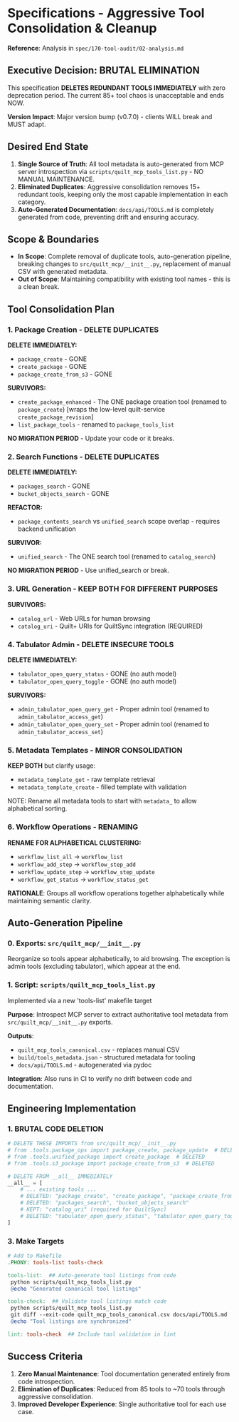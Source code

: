 <!-- markdownlint-disable MD013 -->
# Specifications - Aggressive Tool Consolidation & Cleanup

**Reference**: Analysis in `spec/170-tool-audit/02-analysis.md`

## Executive Decision: BRUTAL ELIMINATION

This specification **DELETES REDUNDANT TOOLS IMMEDIATELY** with zero deprecation period. The current 85+ tool chaos is unacceptable and ends NOW.

**Version Impact**: Major version bump (v0.7.0) - clients WILL break and MUST adapt.

## Desired End State

1. **Single Source of Truth**: All tool metadata is auto-generated from MCP server introspection via `scripts/quilt_mcp_tools_list.py` - NO MANUAL MAINTENANCE.
2. **Eliminated Duplicates**: Aggressive consolidation removes 15+ redundant tools, keeping only the most capable implementation in each category.
3. **Auto-Generated Documentation**: `docs/api/TOOLS.md` is completely generated from code, preventing drift and ensuring accuracy.

## Scope & Boundaries

- **In Scope**: Complete removal of duplicate tools, auto-generation pipeline, breaking changes to `src/quilt_mcp/__init__.py`, replacement of manual CSV with generated metadata.
- **Out of Scope**: Maintaining compatibility with existing tool names - this is a clean break.

## Tool Consolidation Plan

### 1. Package Creation - DELETE DUPLICATES

**DELETE IMMEDIATELY:**

- `package_create` - GONE
- `create_package` - GONE
- `package_create_from_s3` - GONE

**SURVIVORS:**

- `create_package_enhanced` - The ONE package creation tool (renamed to `package_create`) [wraps the low-level quilt-service `create_package_revision`]
- `list_package_tools` - renamed to `package_tools_list`

**NO MIGRATION PERIOD** - Update your code or it breaks.

### 2. Search Functions - DELETE DUPLICATES

**DELETE IMMEDIATELY:**

- `packages_search` - GONE
- `bucket_objects_search` - GONE

**REFACTOR:**

- `package_contents_search` vs `unified_search` scope overlap - requires backend unification

**SURVIVOR:**

- `unified_search` - The ONE search tool (renamed to `catalog_search`)

**NO MIGRATION PERIOD** - Use unified_search or break.

### 3. URL Generation - KEEP BOTH FOR DIFFERENT PURPOSES

**SURVIVORS:**

- `catalog_url` - Web URLs for human browsing
- `catalog_uri` - Quilt+ URIs for QuiltSync integration (REQUIRED)

### 4. Tabulator Admin - DELETE INSECURE TOOLS

**DELETE IMMEDIATELY:**

- `tabulator_open_query_status` - GONE (no auth model)
- `tabulator_open_query_toggle` - GONE (no auth model)

**SURVIVORS:**

- `admin_tabulator_open_query_get` - Proper admin tool (renamed to `admin_tabulator_access_get`)
- `admin_tabulator_open_query_set` - Proper admin tool (renamed to `admin_tabulator_access_set`)

### 5. Metadata Templates - MINOR CONSOLIDATION

**KEEP BOTH** but clarify usage:

- `metadata_template_get` - raw template retrieval
- `metadata_template_create` - filled template with validation

NOTE: Rename all metadata tools to start with `metadata_` to allow alphabetical sorting.

### 6. Workflow Operations - RENAMING

**RENAME FOR ALPHABETICAL CLUSTERING:**

- `workflow_list_all` → `workflow_list`
- `workflow_add_step` → `workflow_step_add`
- `workflow_update_step` → `workflow_step_update`
- `workflow_get_status` → `workflow_status_get`

**RATIONALE**: Groups all workflow operations together alphabetically while maintaining semantic clarity.

## Auto-Generation Pipeline

### 0. Exports: `src/quilt_mcp/__init__.py`

Reorganize so tools appear alphabetically, to aid browsing.
The exception is admin tools (excluding tabulator), which appear at the end.

### 1. Script: `scripts/quilt_mcp_tools_list.py`

Implemented via a new 'tools-list' makefile target

**Purpose**: Introspect MCP server to extract authoritative tool metadata from `src/quilt_mcp/__init__.py` exports.

**Outputs**:

- `quilt_mcp_tools_canonical.csv` - replaces manual CSV
- `build/tools_metadata.json` - structured metadata for tooling
- `docs/api/TOOLS.md` - autogenerated via pydoc

**Integration**: Also runs in CI to verify no drift between code and documentation.

## Engineering Implementation

### 1. BRUTAL CODE DELETION

```python
# DELETE THESE IMPORTS from src/quilt_mcp/__init__.py
# from .tools.package_ops import package_create, package_update  # DELETED
# from .tools.unified_package import create_package  # DELETED
# from .tools.s3_package import package_create_from_s3  # DELETED

# DELETE FROM __all__ IMMEDIATELY
__all__ = [
    # ... existing tools ...
    # DELETED: "package_create", "create_package", "package_create_from_s3"
    # DELETED: "packages_search", "bucket_objects_search"
    # KEPT: "catalog_uri" (required for QuiltSync)
    # DELETED: "tabulator_open_query_status", "tabulator_open_query_toggle"
]
```

### 3. Make Targets

```makefile
# Add to Makefile
.PHONY: tools-list tools-check

tools-list:  ## Auto-generate tool listings from code
 python scripts/quilt_mcp_tools_list.py
 @echo "Generated canonical tool listings"

tools-check:  ## Validate tool listings match code
 python scripts/quilt_mcp_tools_list.py
 git diff --exit-code quilt_mcp_tools_canonical.csv docs/api/TOOLS.md
 @echo "Tool listings are synchronized"

lint: tools-check  ## Include tool validation in lint
```

## Success Criteria

1. **Zero Manual Maintenance**: Tool documentation generated entirely from code introspection.
2. **Elimination of Duplicates**: Reduced from 85 tools to ~70 tools through aggressive consolidation.
3. **Improved Developer Experience**: Single authoritative tool for each use case.
